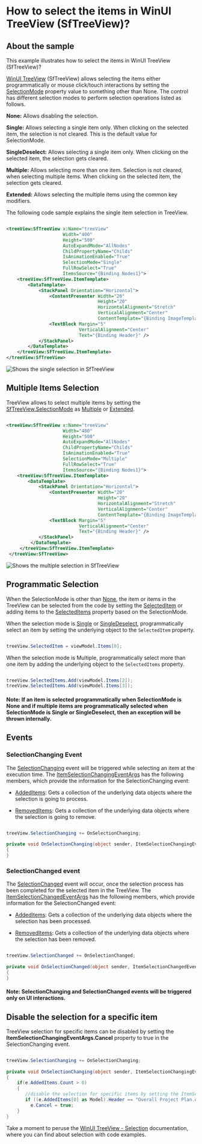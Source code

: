 # How to select the items in WinUI TreeView (SfTreeView)?

## About the sample
This example illustrates how to select the items in WinUI TreeView (SfTreeView)?

[WinUI TreeView](https://www.syncfusion.com/winui-controls/treeview) (SfTreeView) allows selecting the items either programmatically or mouse click/touch interactions by setting the [SelectionMode](https://help.syncfusion.com/cr/winui/Syncfusion.UI.Xaml.TreeView.SfTreeView.html#Syncfusion_UI_Xaml_TreeView_SfTreeView_SelectionMode) property value to something other than None. The control has different selection modes to perform selection operations listed as follows.

**None:** Allows disabling the selection.

**Single:** Allows selecting a single item only. When clicking on the selected item, the selection is not cleared. This is the default value for SelectionMode.

**SingleDeselect:** Allows selecting a single item only. When clicking on the selected item, the selection gets cleared.

**Multiple:** Allows selecting more than one item. Selection is not cleared, when selecting multiple items. When clicking on the selected item, the selection gets cleared.

**Extended:** Allows selecting the multiple items using the common key modifiers.

The following code sample explains the single item selection in TreeView.

```XML

<treeView:SfTreeView x:Name="treeView"
                     Width="400"
                     Height="500"
                     AutoExpandMode="AllNodes"
                     ChildPropertyName="Childs"
                     IsAnimationEnabled="True"
                     SelectionMode="Single"
                     FullRowSelect="True"
                     ItemsSource="{Binding Nodes1}">
    <treeView:SfTreeView.ItemTemplate>
        <DataTemplate>
            <StackPanel Orientation="Horizontal">
                <ContentPresenter Width="20"
                                  Height="20"
                                  HorizontalAlignment="Stretch"
                                  VerticalAlignment="Center"
                                  ContentTemplate="{Binding ImageTemplate}" />
                <TextBlock Margin="5"
                           VerticalAlignment="Center"
                           Text="{Binding Header}" />
            </StackPanel>
        </DataTemplate>
    </treeView:SfTreeView.ItemTemplate>
</treeView:SfTreeView>

```
![Shows the single selection in SfTreeView ](TreeViewSingleSelection.gif)

## Multiple Items Selection

TreeView allows to select multiple items by setting the [SfTreeView.SelectionMode](https://help.syncfusion.com/cr/winui/Syncfusion.UI.Xaml.TreeView.SfTreeView.html#Syncfusion_UI_Xaml_TreeView_SfTreeView_SelectionMode) as [Multiple](https://help.syncfusion.com/cr/winui/Syncfusion.UI.Xaml.TreeView.SelectionMode.html#Syncfusion_UI_Xaml_TreeView_SelectionMode_Multiple) or [Extended](https://help.syncfusion.com/cr/winui/Syncfusion.UI.Xaml.TreeView.SelectionMode.html#Syncfusion_UI_Xaml_TreeView_SelectionMode_Extended).

```XML

<treeView:SfTreeView x:Name="treeView"
                     Width="400"
                     Height="500"
                     AutoExpandMode="AllNodes"
                     ChildPropertyName="Childs"
                     IsAnimationEnabled="True"
                     SelectionMode="Multiple"
                     FullRowSelect="True"
                     ItemsSource="{Binding Nodes1}">
    <treeView:SfTreeView.ItemTemplate>
        <DataTemplate>
            <StackPanel Orientation="Horizontal">
                <ContentPresenter Width="20"
                                  Height="20"
                                  HorizontalAlignment="Stretch"
                                  VerticalAlignment="Center"
                                  ContentTemplate="{Binding ImageTemplate}" />
                <TextBlock Margin="5"
                           VerticalAlignment="Center"
                           Text="{Binding Header}" />
            </StackPanel>
         </DataTemplate>
     </treeView:SfTreeView.ItemTemplate>
 </treeView:SfTreeView>
 ```

 ![Shows the multiple selection in SfTreeView](TreeViewMultipleSelection.gif)
   
## Programmatic Selection
  
When the SelectionMode is other than [None](https://help.syncfusion.com/cr/winui/Syncfusion.UI.Xaml.TreeView.SelectionMode.html#Syncfusion_UI_Xaml_TreeView_SelectionMode_None), the item or items in the TreeView can be selected from the code by setting the [SelectedItem](https://help.syncfusion.com/cr/winui/Syncfusion.UI.Xaml.TreeView.SfTreeView.html#Syncfusion_UI_Xaml_TreeView_SfTreeView_SelectedItem) or adding items to the [SelectedItems](https://help.syncfusion.com/cr/winui/Syncfusion.UI.Xaml.TreeView.SfTreeView.html#Syncfusion_UI_Xaml_TreeView_SfTreeView_SelectedItems) property based on the SelectionMode.

When the selection mode is [Single](https://help.syncfusion.com/cr/winui/Syncfusion.UI.Xaml.TreeView.SelectionMode.html#Syncfusion_UI_Xaml_TreeView_SelectionMode_Single) or [SingleDeselect](https://help.syncfusion.com/cr/winui/Syncfusion.UI.Xaml.TreeView.SelectionMode.html#Syncfusion_UI_Xaml_TreeView_SelectionMode_SingleDeselect), programmatically select an item by setting the underlying object to the `SelectedItem` property.

```C#

treeView.SelectedItem = viewModel.Items[0];

```

When the selection mode is Multiple, programmatically select more than one item by adding the underlying object to the `SelectedItems` property.

```C#

treeView.SelectedItems.Add(viewModel.Items[2]);
treeView.SelectedItems.Add(viewModel.Items[3]);

```

#### Note: If an item is selected programmatically when SelectionMode is None and if multiple items are programmatically selected when SelectionMode is Single or SingleDeselect, then an exception will be thrown internally.

## Events

### SelectionChanging Event

The [SelectionChanging](https://help.syncfusion.com/cr/winui/Syncfusion.UI.Xaml.TreeView.SfTreeView.html#Syncfusion_UI_Xaml_TreeView_SfTreeView_SelectionChanging) event will be triggered while selecting an item at the execution time. The [ItemSelectionChangingEventArgs](https://help.syncfusion.com/cr/winui/Syncfusion.UI.Xaml.TreeView.ItemSelectionChangingEventArgs.html) has the following members, which provide the information for the SelectionChanging event:

* [AddedItems](https://help.syncfusion.com/cr/winui/Syncfusion.UI.Xaml.TreeView.ItemSelectionChangingEventArgs.html#Syncfusion_UI_Xaml_TreeView_ItemSelectionChangingEventArgs_AddedItems): Gets a collection of the underlying data objects where the selection is going to process.

* [RemovedItems](https://help.syncfusion.com/cr/winui/Syncfusion.UI.Xaml.TreeView.ItemSelectionChangingEventArgs.html#Syncfusion_UI_Xaml_TreeView_ItemSelectionChangingEventArgs_RemovedItems): Gets a collection of the underlying data objects where the selection is going to remove.

```C#

treeView.SelectionChanging += OnSelectionChanging;
 
private void OnSelectionChanging(object sender, ItemSelectionChangingEventArgs e)
{
}

```    

### SelectionChanged event

The [SelectionChanged](https://help.syncfusion.com/cr/winui/Syncfusion.UI.Xaml.TreeView.SfTreeView.html#Syncfusion_UI_Xaml_TreeView_SfTreeView_SelectionChanged) event will occur, once the selection process has been completed for the selected item in the TreeView. The [ItemSelectionChangedEventArgs](https://help.syncfusion.com/cr/winui/Syncfusion.UI.Xaml.TreeView.ItemSelectionChangedEventArgs.html) has the following members, which provide information for the SelectionChanged event:

  * [AddedItems](https://help.syncfusion.com/cr/winui/Syncfusion.UI.Xaml.TreeView.ItemSelectionChangedEventArgs.html#Syncfusion_UI_Xaml_TreeView_ItemSelectionChangedEventArgs_AddedItems): Gets a collection of the underlying data objects where the selection has been processed.

  * [RemovedItems](https://help.syncfusion.com/cr/winui/Syncfusion.UI.Xaml.TreeView.ItemSelectionChangedEventArgs.html#Syncfusion_UI_Xaml_TreeView_ItemSelectionChangedEventArgs_RemovedItems): Gets a collection of the underlying data objects where the selection has been removed.

```C#

treeView.SelectionChanged += OnSelectionChanged;
 
private void OnSelectionChanged(object sender, ItemSelectionChangedEventArgs e)
{
}

```  
  
#### Note: SelectionChanging and SelectionChanged events will be triggered only on UI interactions.

## Disable the selection for a specific item

TreeView selection for specific items can be disabled by setting the **ItemSelectionChangingEventArgs.Cancel** property to true in the SelectionChanging event.

```C#

treeView.SelectionChanging += OnSelectionChanging;
 
private void OnSelectionChanging(object sender, ItemSelectionChangingEventArgs e)
{
    if(e.AddedItems.Count > 0)
    {
       //disable the selection for specific items by setting the ItemSelectionChangingEventArgs.Cancel property to true.
       if ((e.AddedItems[0] as Model).Header == "Overall Project Plan.docx" || (e.AddedItems[0] as Model).Header == "Server")
         e.Cancel = true;
    }
}

```  
Take a moment to peruse the [WinUI TreeView - Selection](https://help.syncfusion.com/winui/treeview/selection) documentation, where you can find about selection with code examples.
